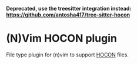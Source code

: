 **Deprecated, use the treesitter integration instead: https://github.com/antosha417/tree-sitter-hocon**

(N)Vim HOCON plugin
===================

File type plugin for (n)vim to support [HOCON](https://github.com/typesafehub/config/blob/master/HOCON.md) files.
